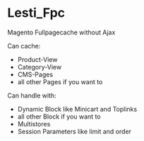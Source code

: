 Lesti_Fpc
=========

Magento Fullpagecache without Ajax

Can cache:
- Product-View
- Category-View
- CMS-Pages
- all other Pages if you want to

Can handle with:
- Dynamic Block like Minicart and Toplinks
- all other Block if you want to
- Multistores
- Session Parameters like limit and order